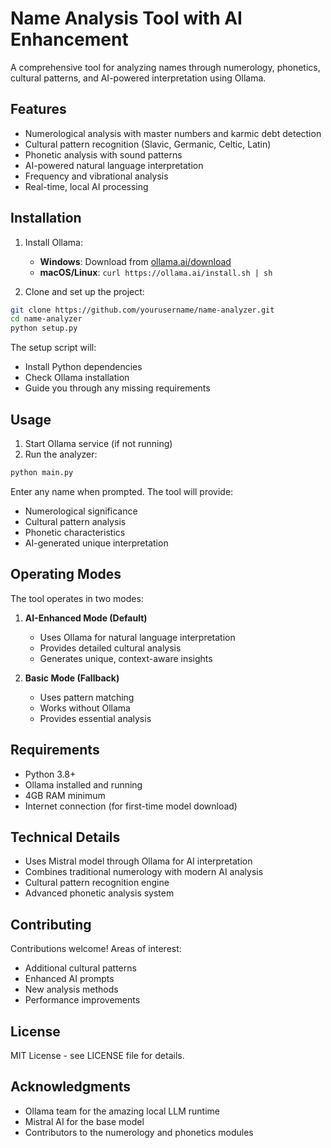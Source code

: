 # Name Analysis Tool with AI Enhancement

A comprehensive tool for analyzing names through numerology, phonetics, cultural patterns, and AI-powered interpretation using Ollama.

## Features

- Numerological analysis with master numbers and karmic debt detection
- Cultural pattern recognition (Slavic, Germanic, Celtic, Latin)
- Phonetic analysis with sound patterns
- AI-powered natural language interpretation
- Frequency and vibrational analysis
- Real-time, local AI processing

## Installation

1. Install Ollama:
   - **Windows**: Download from [ollama.ai/download](https://ollama.ai/download)
   - **macOS/Linux**: `curl https://ollama.ai/install.sh | sh`

2. Clone and set up the project:
```bash
git clone https://github.com/yourusername/name-analyzer.git
cd name-analyzer
python setup.py
```

The setup script will:
- Install Python dependencies
- Check Ollama installation
- Guide you through any missing requirements

## Usage

1. Start Ollama service (if not running)
2. Run the analyzer:
```bash
python main.py
```

Enter any name when prompted. The tool will provide:
- Numerological significance
- Cultural pattern analysis
- Phonetic characteristics
- AI-generated unique interpretation

## Operating Modes

The tool operates in two modes:

1. **AI-Enhanced Mode (Default)**
   - Uses Ollama for natural language interpretation
   - Provides detailed cultural analysis
   - Generates unique, context-aware insights

2. **Basic Mode (Fallback)**
   - Uses pattern matching
   - Works without Ollama
   - Provides essential analysis

## Requirements

- Python 3.8+
- Ollama installed and running
- 4GB RAM minimum
- Internet connection (for first-time model download)

## Technical Details

- Uses Mistral model through Ollama for AI interpretation
- Combines traditional numerology with modern AI analysis
- Cultural pattern recognition engine
- Advanced phonetic analysis system

## Contributing

Contributions welcome! Areas of interest:
- Additional cultural patterns
- Enhanced AI prompts
- New analysis methods
- Performance improvements

## License

MIT License - see LICENSE file for details.

## Acknowledgments

- Ollama team for the amazing local LLM runtime
- Mistral AI for the base model
- Contributors to the numerology and phonetics modules
